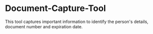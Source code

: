 # Document-Capture-Tool

This tool captures important information to identify the person's details, document number and expiration date.

